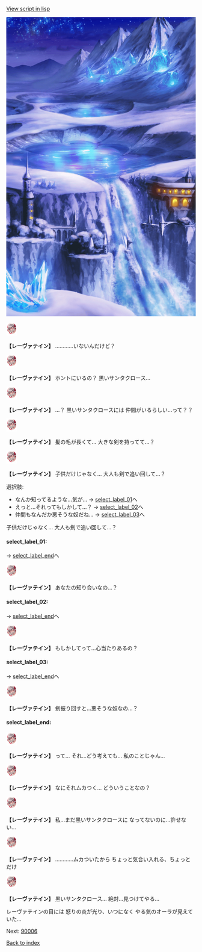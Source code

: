 [View script in lisp](../scripts/10025302.txt)

![highland_snow.png](../images/backgrounds/highland_snow.png)

<img src="../images/units/100251.png" alt="100251.png" height="34"/>

**【レーヴァテイン】**
…………いないんだけど？

<img src="../images/units/100251.png" alt="100251.png" height="34"/>

**【レーヴァテイン】**
ホントにいるの？
黒いサンタクロース…

<img src="../images/units/100251.png" alt="100251.png" height="34"/>

**【レーヴァテイン】**
…？
黒いサンタクロースには
仲間がいるらしい…って？？

<img src="../images/units/100251.png" alt="100251.png" height="34"/>

**【レーヴァテイン】**
髪の毛が長くて…
大きな剣を持ってて…？

<img src="../images/units/100251.png" alt="100251.png" height="34"/>

**【レーヴァテイン】**
子供だけじゃなく…
大人も剣で追い回して…？

選択肢:
- なんか知ってるような…気が… → [select_label_01](#select_label_01)へ
- えっと…それってもしかして…？ → [select_label_02](#select_label_02)へ
- 仲間もなんだか悪そうな奴だね… → [select_label_03](#select_label_03)へ

子供だけじゃなく…
大人も剣で追い回して…？

#### select_label_01:
 → [select_label_end](#select_label_end)へ

<img src="../images/units/100251.png" alt="100251.png" height="34"/>

**【レーヴァテイン】**
あなたの知り合いなの…？

#### select_label_02:
 → [select_label_end](#select_label_end)へ

<img src="../images/units/100251.png" alt="100251.png" height="34"/>

**【レーヴァテイン】**
もしかしてって…心当たりあるの？

#### select_label_03:
 → [select_label_end](#select_label_end)へ

<img src="../images/units/100251.png" alt="100251.png" height="34"/>

**【レーヴァテイン】**
剣振り回すと…悪そうな奴なの…？

#### select_label_end:

<img src="../images/units/100251.png" alt="100251.png" height="34"/>

**【レーヴァテイン】**
って…
それ…どう考えても…
私のことじゃん…

<img src="../images/units/100251.png" alt="100251.png" height="34"/>

**【レーヴァテイン】**
なにそれムカつく…
どういうことなの？

<img src="../images/units/100251.png" alt="100251.png" height="34"/>

**【レーヴァテイン】**
私…まだ黒いサンタクロースに
なってないのに…許せない…

<img src="../images/units/100251.png" alt="100251.png" height="34"/>

**【レーヴァテイン】**
…………ムカついたから
ちょっと気合い入れる、ちょっとだけ

<img src="../images/units/100251.png" alt="100251.png" height="34"/>

**【レーヴァテイン】**
黒いサンタクロース…
絶対…見つけてやる…

レーヴァテインの目には
怒りの炎が光り、いつになく
やる気のオーラが見えていた…

Next: [90006](90006.md)

[Back to index](index.md)
